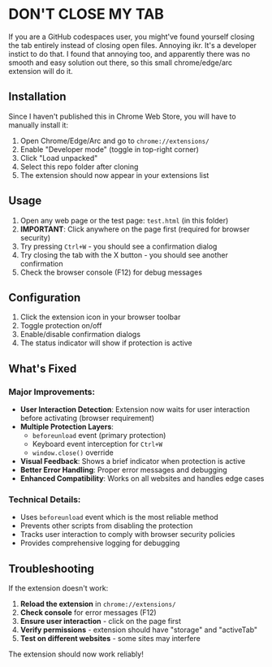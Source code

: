 # DON'T CLOSE MY TAB

If you are a GitHub codespaces user, you might've found yourself closing the tab entirely instead of closing open files. Annoying ikr. It's a developer instict to do that. I found that annoying too, and apparently there was no smooth and easy solution out there, so this small chrome/edge/arc extension will do it.

## Installation

Since I haven't published this in Chrome Web Store, you will have to manually install it:

1. Open Chrome/Edge/Arc and go to `chrome://extensions/`
2. Enable "Developer mode" (toggle in top-right corner)
3. Click "Load unpacked"
4. Select this repo folder after cloning
5. The extension should now appear in your extensions list

## Usage

1. Open any web page or the test page: `test.html` (in this folder)
2. **IMPORTANT**: Click anywhere on the page first (required for browser security)
3. Try pressing `Ctrl+W` - you should see a confirmation dialog
4. Try closing the tab with the X button - you should see another confirmation
5. Check the browser console (F12) for debug messages

## Configuration

1. Click the extension icon in your browser toolbar
2. Toggle protection on/off
3. Enable/disable confirmation dialogs
4. The status indicator will show if protection is active

## What's Fixed

### Major Improvements:

- **User Interaction Detection**: Extension now waits for user interaction before activating (browser requirement)
- **Multiple Protection Layers**:
  - `beforeunload` event (primary protection)
  - Keyboard event interception for `Ctrl+W`
  - `window.close()` override
- **Visual Feedback**: Shows a brief indicator when protection is active
- **Better Error Handling**: Proper error messages and debugging
- **Enhanced Compatibility**: Works on all websites and handles edge cases

### Technical Details:

- Uses `beforeunload` event which is the most reliable method
- Prevents other scripts from disabling the protection
- Tracks user interaction to comply with browser security policies
- Provides comprehensive logging for debugging

## Troubleshooting

If the extension doesn't work:

1. **Reload the extension** in `chrome://extensions/`
2. **Check console** for error messages (F12)
3. **Ensure user interaction** - click on the page first
4. **Verify permissions** - extension should have "storage" and "activeTab"
5. **Test on different websites** - some sites may interfere

The extension should now work reliably!
